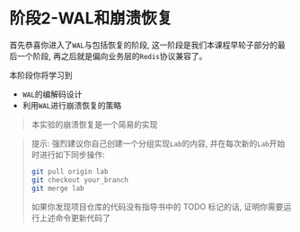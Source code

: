 # 阶段2-WAL和崩溃恢复
首先恭喜你进入了`WAL`与包括恢复的阶段, 这一阶段是我们本课程早轮子部分的最后一个阶段, 再之后就是偏向业务层的`Redis`协议兼容了。

本阶段你将学习到
- `WAL`的编解码设计
- 利用`WAL`进行崩溃恢复的策略

> 本实验的崩溃恢复是一个简易的实现

> 提示: 强烈建议你自己创建一个分组实现`Lab`的内容, 并在每次新的`Lab`开始时进行如下同步操作:
> ```bash
> git pull origin lab
> git checkout your_branch
> git merge lab
> ```
> 如果你发现项目仓库的代码没有指导书中的 TODO 标记的话, 证明你需要运行上述命令更新代码了

